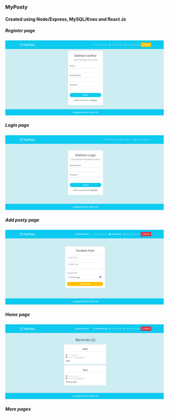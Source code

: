 ### MyPosty

#### Created using Node/Express, MySQL/Knex and React Js

##### Register page

![Register](/assets/ss1.png 'Register')

##### Login page

![Login](/assets/ss2.png 'Login')

##### Add posty page

![Add Post](/assets/ss3.png 'Add Post')

##### Home page

![Home](/assets/ss4.png 'Home')

##### More pages
